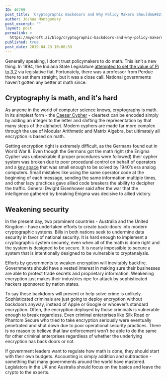 ```yaml
---
ID: 46709
post_title: 'Cryptographic Backdoors and Why Policy Makers Shouldn&#8217;t Do Math'
author: Joshua Montgomery
post_excerpt: ""
layout: post
permalink: >
  https://mycroft.ai/blog/cryptographic-backdoors-and-why-policy-makers-shouldnt-do-math/
published: true
post_date: 2019-04-23 10:00:33
---
```

<span style="font-weight: 400;">Generally speaking, I don’t trust policymakers to do math. This isn’t a new thing. In 1894, the Indiana State Legislature <a href="https://en.wikipedia.org/wiki/Indiana_Pi_Bill" target="_blank" rel="noopener noreferrer">attempted to set the value of Pi to 3.2</a></span><span style="font-weight: 400;"> via legislative fiat. Fortunately, there was a professor from Perdue there to set them straight, but it was a close call. National governments haven’t gotten any better at math since.</span>
<h2>Cryptography is math, and it's hard</h2>
<span style="font-weight: 400;">As anyone in the world of computer science knows, cryptography is math. In its simplest form - the <a href="http://www.practicalcryptography.com/ciphers/caesar-cipher/" target="_blank" rel="noopener noreferrer">Caesar Cypher</a></span><span style="font-weight: 400;"> - cleartext can be encoded simply by adding an integer to the letter and shifting the representation by that many steps of the alphabet. Modern cyphers are made far more complex through the use of Modular Arithmetic and Matrix Algebra, but ultimately all encryption is based on math.</span>

<span style="font-weight: 400;">Getting encryption right is extremely difficult, as the Germans found out in World War II. Even though the Germans got the math right (the Enigma Cypher was unbreakable if proper procedures were followed) their cypher system was broken due to poor procedural control on behalf of operators and a <a href="https://en.wikipedia.org/wiki/Key_space_(cryptography)" target="_blank" rel="noopener noreferrer">key space</a></span><span style="font-weight: 400;"> that was small enough to be solved by 1940’s era analog computers. Small mistakes like using the same operator code at the beginning of each message, sending the same information multiple times, and other lazy practices gave allied code breakers the ability to decipher the traffic. General Dwight Eisenhower said after the war that the intelligence gathered by breaking Enigma was decisive to allied victory.</span>
<h2>Weakening security</h2>
<span style="font-weight: 400;">In the present day, two prominent countries - Australia and the United Kingdom - have undertaken efforts to create back-doors into modern cryptographic systems. Bills in both nations seek to undermine data security in favor of national security. It is hard enough to implement a cryptographic system securely, even when all of the math is done right and the system is designed to be secure. It is nearly impossible to secure a system that is intentionally designed to be vulnerable to cryptanalysis.</span>

<span style="font-weight: 400;">Efforts by governments to weaken encryption will inevitably backfire. Governments should have a vested interest in making sure their businesses are able to protect trade secrets and proprietary information. Weakening encryption just makes their industries ripe for attack by sophisticated hackers sponsored by nation states.</span>

<span style="font-weight: 400;">To say these backdoors will prevent or help solve crime is unlikely. Sophisticated criminals are just going to deploy encryption without backdoors anyway, instead of Apple or Google or whoever’s standard encryption. Often, the encryption deployed by those criminals is vulnerable enough to break regardless. Even criminal enterprises like Silk Road or Phantom Secure who tried to take encryption seriously were eventually penetrated and shut down due to poor operational security practices. There is no reason to believe that law enforcement won’t be able to do the same for other criminal enterprises regardless of whether the underlying encryption has back doors or not.</span>

<span style="font-weight: 400;">If government leaders want to regulate how math is done, they should start with their own budgets. Accounting is simply addition and subtraction - something that many governments around the world have mastered. Legislators in the UK and Australia should focus on the basics and leave the crypto to the experts.</span>